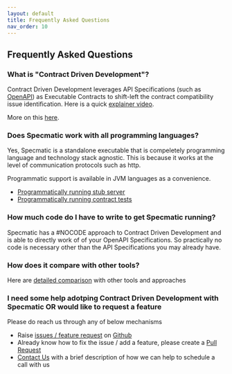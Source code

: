 ```yaml
---
layout: default
title: Frequently Asked Questions
nav_order: 10
---
```


Frequently Asked Questions
--------------------------

### What is "Contract Driven Development"?

Contract Driven Development leverages API Specifications (such as [OpenAPI](https://www.openapis.org/)) as Executable Contracts to shift-left the contract compatibility issue identification. Here is a quick [explainer video](https://www.youtube.com/watch?v=3HPgpvd8MGg&list=PL9Z-JgiTsOYRERcsy9o3y6nsi5yK3IB_w).

More on this [here](/contract_driven_development).

### Does Specmatic work with all programming languages?

Yes, Specmatic is a standalone executable that is compeletely programming language and technology stack agnostic. This is because it works at the level of communication protocols such as http.

Programmatic support is available in JVM languages as a convenience.
* [Programmatically running stub server](/documentation/service_virtualization_tutorial.html#programmatically-starting-stub-server-within-tests)
* [Programmatically running contract tests](https://specmatic.in/documentation/contract_tests.html#programmtically-executing-specmatic-contract-as-tests)

### How much code do I have to write to get Specmatic running?

Specmatic has a #NOCODE approach to Contract Driven Development and is able to directly work of of your OpenAPI Specifications. So practically no code is necessary other than the API Specifications you may already have.

### How does it compare with other tools?

Here are [detailed comparison](https://specmatic.in/category/comparisons/) with other tools and approaches

### I need some help adotping Contract Driven Development with Specmatic OR would like to request a feature

Please do reach us through any of below mechanisms
* Raise [issues / feature request](https://github.com/znsio/specmatic/issues/new/choose) on [Github](https://github.com/znsio/specmatic)
* Already know how to fix the issue / add a feature, please create a [Pull Request](https://github.com/znsio/specmatic/pulls)
* [Contact Us](https://specmatic.in/contact-us/) with a brief description of how we can help to schedule a call with us
